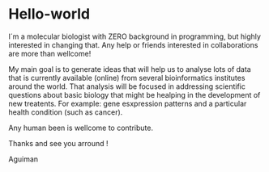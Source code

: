 Hello-world
===========

I´m a molecular biologist with ZERO background in programming, but highly interested in changing that. Any help or friends interested in collaborations are more than wellcome!

My main goal is to generate ideas that will help us to analyse lots of data that is currently available (online) from several bioinformatics institutes around the world. That analysis will be focused in addressing scientific questions about basic biology that might be healping in the development of new treatents. For example: gene esxpression patterns and a particular health condition (such as cancer).

Any human been is wellcome to contribute.

Thanks and see you arround !

Aguiman


